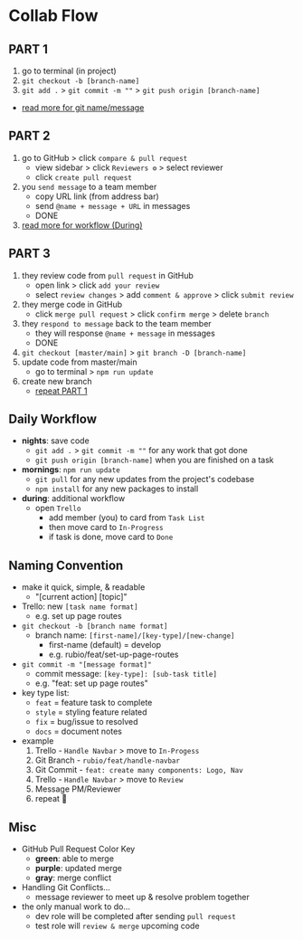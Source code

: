 # Collab Flow

## PART 1

1. go to terminal (in project)
2. `git checkout -b [branch-name]`
3. `git add .` > `git commit -m ""` > `git push origin [branch-name]`
- [read more for git name/message](#naming-convention)

## PART 2

1. go to GitHub > click `compare & pull request`
   - view sidebar > click `Reviewers ⚙` > select reviewer
   - click `create pull request`
2. you `send message` to a team member
   - copy URL link (from address bar)
   - send `@name + message + URL` in messages
   - DONE
3. [read more for workflow (During)](#daily-workflow)

## PART 3
1. they review code from `pull request` in GitHub
   - open link > click `add your review`
   - select `review changes` > add `comment & approve` > click `submit review`
2. they merge code in GitHub
   - click `merge pull request` > click `confirm merge` > delete `branch`
3. they `respond to message` back to the team member
   - they will response `@name + message` in messages
   - DONE
4. `git checkout [master/main]` > `git branch -D [branch-name]`
5. update code from master/main
   - go to terminal > `npm run update`
6. create new branch
   - [repeat PART 1](#part-1)

## Daily Workflow

- **nights**: save code
  - `git add .` > `git commit -m ""` for any work that got done
  - `git push origin [branch-name]` when you are finished on a task
- **mornings**: `npm run update`
  - `git pull` for any new updates from the project's codebase
  - `npm install` for any new packages to install
- **during**: additional workflow
  - open `Trello`
    - add member (you) to card from `Task List`
    - then move card to `In-Progress`
    - if task is done, move card to `Done`

## Naming Convention
- make it quick, simple, & readable
  - "[current action] [topic]"
- Trello: new `[task name format]`
  - e.g. set up page routes
- `git checkout -b [branch name format]`
  - branch name: `[first-name]/[key-type]/[new-change]`
    - first-name (default) = develop
    - e.g. rubio/feat/set-up-page-routes
- `git commit -m "[message format]"`
  - commit message: `[key-type]: [sub-task title]`
  - e.g. "feat: set up page routes"
- key type list:
  - `feat` = feature task to complete
  - `style` = styling feature related
  - `fix` = bug/issue to resolved
  - `docs` = document notes
- example
  1. Trello - `Handle Navbar` > move to `In-Progess`
  2. Git Branch - `rubio/feat/handle-navbar`
  3. Git Commit - `feat: create many components: Logo, Nav`
  4. Trello - `Handle Navbar` > move to `Review`
  5. Message PM/Reviewer
  6. repeat 🔁

## Misc

- GitHub Pull Request Color Key
  - **green**: able to merge
  - **purple**: updated merge
  - **gray**: merge conflict
- Handling Git Conflicts...
  - message reviewer to meet up & resolve problem together
- the only manual work to do...
  - dev role will be completed after sending `pull request`
  - test role will `review & merge` upcoming code
